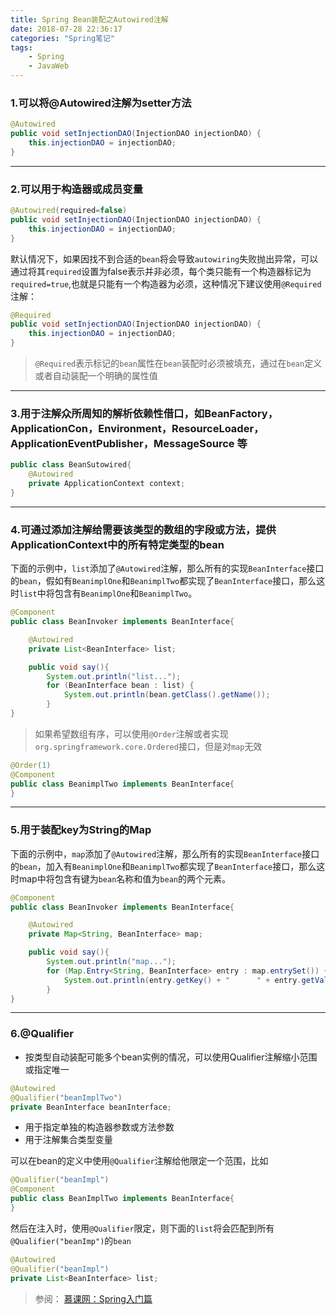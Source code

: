 ```yaml
---
title: Spring Bean装配之Autowired注解
date: 2018-07-28 22:36:17
categories: "Spring笔记"
tags:
    - Spring
    - JavaWeb
---
```


### 1.可以将@Autowired注解为setter方法
```java
@Autowired
public void setInjectionDAO(InjectionDAO injectionDAO) {
    this.injectionDAO = injectionDAO;
}
```

----
### 2.可以用于构造器或成员变量

```java
@Autowired(required=false)
public void setInjectionDAO(InjectionDAO injectionDAO) {
    this.injectionDAO = injectionDAO;
}
```
默认情况下，如果因找不到合适的`bean`将会导致`autowiring`失败抛出异常，可以通过将其`required`设置为false表示并非必须，每个类只能有一个构造器标记为`required=true`,也就是只能有一个构造器为必须，这种情况下建议使用`@Required`注解：

```java
@Required
public void setInjectionDAO(InjectionDAO injectionDAO) {
    this.injectionDAO = injectionDAO;
}
```
 > `@Required`表示标记的`bean`属性在`bean`装配时必须被填充，通过在`bean`定义或者自动装配一个明确的属性值

----

### 3.用于注解众所周知的解析依赖性借口，如BeanFactory，ApplicationCon，Environment，ResourceLoader，ApplicationEventPublisher，MessageSource 等
```java
public class BeanSutowired{
    @Autowired
    private ApplicationContext context;
}
```
----
### 4.可通过添加注解给需要该类型的数组的字段或方法，提供ApplicationContext中的所有特定类型的bean
下面的示例中，`list`添加了`@Autowired`注解，那么所有的实现`BeanInterface`接口的`bean`，假如有`BeanimplOne`和`BeanimplTwo`都实现了`BeanInterface`接口，那么这时`list`中将包含有`BeanimplOne`和`BeanimplTwo`。

```java
@Component
public class BeanInvoker implements BeanInterface{

    @Autowired
    private List<BeanInterface> list;

    public void say(){
        System.out.println("list...");
        for (BeanInterface bean : list) {
            System.out.println(bean.getClass().getName());
        }
}
```
> 如果希望数组有序，可以使用`@Order`注解或者实现`org.springframework.core.Ordered`接口，但是对`map`无效

```java
@Order(1)
@Component
public class BeanimplTwo implements BeanInterface{
}
```
----
### 5.用于装配key为String的Map
下面的示例中，`map`添加了`@Autowired`注解，那么所有的实现`BeanInterface`接口的`bean`，加入有`BeanimplOne`和`BeanimplTwo`都实现了`BeanInterface`接口，那么这时map中将包含有键为`bean`名称和值为`bean`的两个元素。
```java
@Component
public class BeanInvoker implements BeanInterface{

    @Autowired
    private Map<String, BeanInterface> map;

    public void say(){
        System.out.println("map...");
        for (Map.Entry<String, BeanInterface> entry : map.entrySet()) {
            System.out.println(entry.getKey() + "      " + entry.getValue().getClass().getName());
        }
}
```
----
### 6.@Qualifier
- 按类型自动装配可能多个bean实例的情况，可以使用Qualifier注解缩小范围或指定唯一
 
```java
@Autowired
@Qualifier("beanImplTwo")
private BeanInterface beanInterface;
```

- 用于指定单独的构造器参数或方法参数
- 用于注解集合类型变量

可以在bean的定义中使用`@Qualifier`注解给他限定一个范围，比如
```java
@Qualifier("beanImpl")
@Component
public class BeanImplTwo implements BeanInterface{
}
```
然后在注入时，使用`@Qualifier`限定，则下面的`list`将会匹配到所有`@Qualifier("beanImp")`的`bean`
```java
@Autowired
@Qualifier("beanImpl")
private List<BeanInterface> list;
```

> 参阅：
  [慕课网：Spring入门篇](https://www.imooc.com/learn/196)